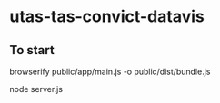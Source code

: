 # utas-tas-convict-datavis


## To start

browserify public/app/main.js -o public/dist/bundle.js

node server.js
